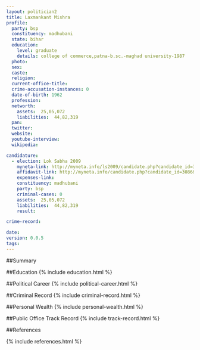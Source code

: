 ```yaml
---
layout: politician2
title: Laxmankant Mishra
profile: 
  party: bsp
  constituency: madhubani
  state: bihar
  education: 
    level: graduate
    details: college of commerce,patna-b.sc.-maghad university-1987
  photo: 
  sex: 
  caste: 
  religion: 
  current-office-title: 
  crime-accusation-instances: 0
  date-of-birth: 1962
  profession: 
  networth: 
    assets:  25,05,072
    liabilities:  44,82,319
  pan: 
  twitter: 
  website: 
  youtube-interview: 
  wikipedia: 

candidature: 
  - election: Lok Sabha 2009
    myneta-link: http://myneta.info/ls2009/candidate.php?candidate_id=3086
    affidavit-link: http://myneta.info/candidate.php?candidate_id=3086&scan=original
    expenses-link: 
    constituency: madhubani 
    party: bsp
    criminal-cases: 0
    assets:  25,05,072
    liabilities:  44,82,319
    result:  

crime-record: 

date: 
version: 0.0.5
tags: 
---
```

##Summary


##Education
{% include education.html %}


##Political Career
{% include political-career.html %}


##Criminal Record
{% include criminal-record.html %}


##Personal Wealth
{% include personal-wealth.html %}


##Public Office Track Record
{% include track-record.html %}


##References


{% include references.html %}